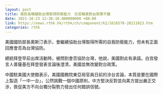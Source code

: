 ```yaml
---
layout: post
title: 美防長稱續助台灣取得防衛能力　白宮稱美對台政策不變
date: 2021-10-23 12:36:10.000000000 +08:00
link: https://news.rthk.hk/rthk/ch/component/k2/1616578-20211023.htm
categories: rthk
---
```


美國國防部長奧斯汀表示，會繼續協助台灣取得所需的自我防衛能力，但未有正面回應會否為台灣協防。

總統拜登早前出席活動時，被問到會否協防台灣，他說，美國對此有承諾。白宫發言人普薩基在拜登發表言論後澄清，美國並無改變對台政策。

中國駐美國大使館表示，美國國務院東亞局官員日前的涉台言論，本質是要在國際上製造「一中一台」，公然挑戰一個中國原則，中方堅決反對並向美方提出嚴正交涉，敦促美方不向台獨分裂勢力發出任何錯誤信號。
